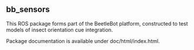 ##  bb_sensors
This ROS package forms part of the BeetleBot platform, constructed
to test models of insect orientation cue integration.

Package documentation is available under doc/html/index.html.